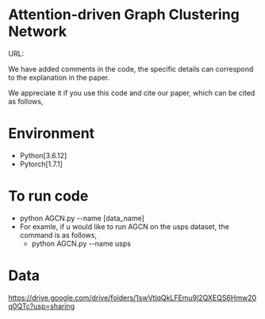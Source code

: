 # Attention-driven Graph Clustering Network
URL: 


We have added comments in the code, the specific details can correspond to the explanation in the paper.

We appreciate it if you use this code and cite our paper, which can be cited as follows,
<!--
> @ARTICLE{9455383, <br>
>   author={Peng, Zhihao and Jia, Yuheng and Liu, Hui and Hou, Junhui and Zhang, Qingfu}, <br>
>   journal={IEEE Transactions on Circuits and Systems for Video Technology},  <br>
>   title={Maximum Entropy Subspace Clustering Network},  <br>
>   year={2021}, <br>
>   volume={}, <br>
>   number={}, <br>
>   pages={1-1}, <br>
>   doi={10.1145/3474085.3475276} <br>
> } <br>
-->

# Environment
+ Python[3.6.12]
+ Pytorch[1.7.1]
# To run code
+ python AGCN.py --name [data_name]
+ For examle, if u would like to run AGCN on the usps dataset, the command is as follows,
  + python AGCN.py --name usps

# Data
<a>https://drive.google.com/drive/folders/1swVtlqQkLFEmu9l2QXEQS6Hmw20q0QTc?usp=sharing</a>
